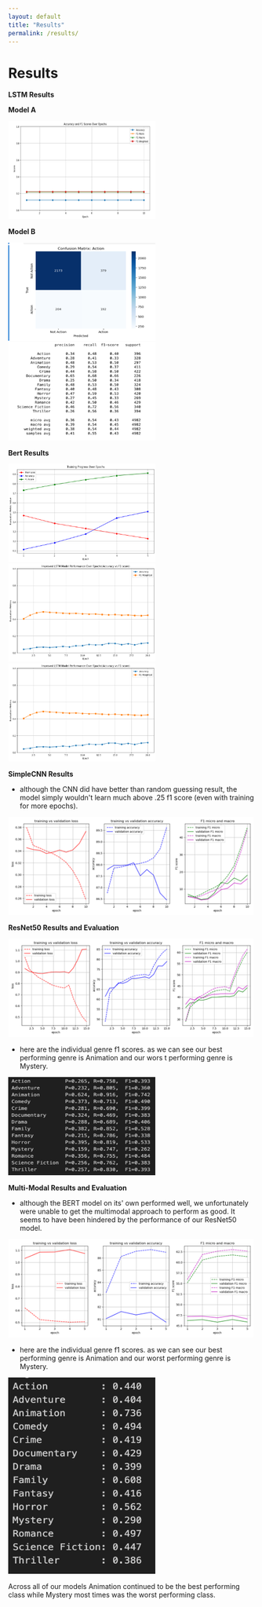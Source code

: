 ```yaml
---
layout: default
title: "Results"
permalink: /results/
---
```


# Results

__LSTM Results__

__Model A__

<img src="/images/lstm.png" alt="distribution" width="300" height="200">

__Model B__

<img src="/images/lstmopt.png" alt="distribution" width="300" height="200">

<img src="/images/lstmopt1.png" alt="distribution" width="300" height="200">

__Bert Results__

<img src="/images/bert.png" alt="distribution" width="300" height="200">

<img src="/images/bert_2.png" alt="distribution" width="300" height="200">

<img src="/images/bert_3.png" alt="distribution" width="300" height="200">

__SimpleCNN Results__

- although the CNN did have better than random guessing result, the model simply wouldn't learn much above .25 f1 score (even with training for more epochs). 

<img src="/images/cnn_training_results.png" alt="distribution" width="500" height="200">

__ResNet50 Results and Evaluation__

<img src="/images/resnet_dp0.3_lr0.0003_wd0.0001_frzTrue_curves.png" alt="distribution" width="500" height="200">

- here are the individual genre f1 scores. as we can see our best performing genre is Animation and our wors
t performing genre is Mystery.

<img src="/images/resnet2.png" alt="distribution" width="300" height="200">

__Multi-Modal Results and Evaluation__

- although the BERT model on its' own performed well, we unfortunately were unable to get the multimodal approach to perform as good. It seems to have been hindered by the performance of our ResNet50 model.

<img src="/images/multimodal_training_results.png" alt="distribution" width="500" height="200">

- here are the individual genre f1 scores. as we can see our best performing genre is Animation and our worst performing genre is Mystery.

<img src="/images/multimodal2.png" alt="distribution" width="300" height="400">

Across all of our models Animation continued to be the best performing class while Mystery most times was the worst performing class. 
